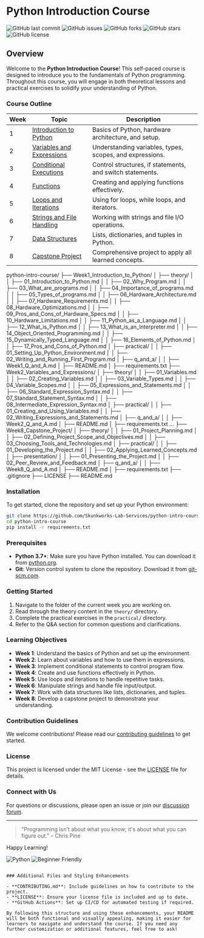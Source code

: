 # Python Introduction Course

![GitHub last commit](https://img.shields.io/github/last-commit/Skunkworks-Lab-Services/python-intro-course)
![GitHub issues](https://img.shields.io/github/issues/Skunkworks-Lab-Services/python-intro-course)
![GitHub forks](https://img.shields.io/github/forks/Skunkworks-Lab-Services/python-intro-course)
![GitHub stars](https://img.shields.io/github/stars/Skunkworks-Lab-Services/python-intro-course)
![GitHub license](https://img.shields.io/github/license/Skunkworks-Lab-Services/python-intro-course)

## Overview

Welcome to the **Python Introduction Course**! This self-paced course is designed to introduce you to the fundamentals of Python programming. Throughout this course, you will engage in both theoretical lessons and practical exercises to solidify your understanding of Python.

### Course Outline

| Week | Topic                              | Description                                               |
|------|------------------------------------|-----------------------------------------------------------|
| 1    | [Introduction to Python](./Week1_Introduction_to_Python/README.md) | Basics of Python, hardware architecture, and setup.        |
| 2    | [Variables and Expressions](./Week2_Variables_and_Expressions/README.md) | Understanding variables, types, scopes, and expressions.   |
| 3    | [Conditional Executions](./Week3_Conditional_Executions/README.md) | Control structures, if statements, and switch statements.  |
| 4    | [Functions](./Week4_Functions/README.md) | Creating and applying functions effectively.               |
| 5    | [Loops and Iterations](./Week5_Loops_and_Iterations/README.md) | Using for loops, while loops, and iterators.               |
| 6    | [Strings and File Handling](./Week6_Strings_and_File_Handling/README.md) | Working with strings and file I/O operations.              |
| 7    | [Data Structures](./Week7_Data_Structures/README.md) | Lists, dictionaries, and tuples in Python.                 |
| 8    | [Capstone Project](./Week8_Capstone_Project/README.md) | Comprehensive project to apply all learned concepts.       |

python-intro-course/
├── Week1_Introduction_to_Python/
│   ├── theory/
│   │   ├── 01_Introduction_to_Python.md
│   │   ├── 02_Why_Program.md
│   │   ├── 03_What_are_programs.md
│   │   ├── 04_Importance_of_programs.md
│   │   ├── 05_Types_of_programs.md
│   │   ├── 06_Hardware_Architecture.md
│   │   ├── 07_Hardware_Requirements.md
│   │   ├── 08_Hardware_Optimizations.md
│   │   ├── 09_Pros_and_Cons_of_Hardware_Specs.md
│   │   ├── 10_Hardware_Limitations.md
│   │   ├── 11_Python_as_a_Language.md
│   │   ├── 12_What_is_Python.md
│   │   ├── 13_What_is_an_Interpreter.md
│   │   ├── 14_Object_Oriented_Programming.md
│   │   ├── 15_Dynamically_Typed_Language.md
│   │   ├── 16_Elements_of_Python.md
│   │   ├── 17_Pros_and_Cons_of_Python.md
│   ├── practical/
│   │   ├── 01_Setting_Up_Python_Environment.md
│   │   ├── 02_Writing_and_Running_First_Program.md
│   ├── q_and_a/
│   │   ├── Week1_Q_and_A.md
│   ├── README.md
│   ├── requirements.txt
├── Week2_Variables_and_Expressions/
│   ├── theory/
│   │   ├── 01_Variables.md
│   │   ├── 02_Creating_Variables.md
│   │   ├── 03_Variable_Types.md
│   │   ├── 04_Variable_Scopes.md
│   │   ├── 05_Expressions_and_Statements.md
│   │   ├── 06_Standard_Expression_Syntax.md
│   │   ├── 07_Standard_Statement_Syntax.md
│   │   ├── 08_Intermediate_Expression_Syntax.md
│   ├── practical/
│   │   ├── 01_Creating_and_Using_Variables.md
│   │   ├── 02_Writing_Expressions_and_Statements.md
│   ├── q_and_a/
│   │   ├── Week2_Q_and_A.md
│   ├── README.md
│   ├── requirements.txt
...
├── Week8_Capstone_Project/
│   ├── theory/
│   │   ├── 01_Project_Planning.md
│   │   ├── 02_Defining_Project_Scope_and_Objectives.md
│   │   ├── 03_Choosing_Tools_and_Technologies.md
│   ├── practical/
│   │   ├── 01_Developing_the_Project.md
│   │   ├── 02_Applying_Learned_Concepts.md
│   ├── presentation/
│   │   ├── 01_Presenting_the_Project.md
│   │   ├── 02_Peer_Review_and_Feedback.md
│   ├── q_and_a/
│   │   ├── Week8_Q_and_A.md
│   ├── README.md
│   ├── requirements.txt
├── .gitignore
├── LICENSE
├── README.md


### Installation

To get started, clone the repository and set up your Python environment:

```bash
git clone https://github.com/Skunkworks-Lab-Services/python-intro-course.git
cd python-intro-course
pip install -r requirements.txt
```

### Prerequisites

- **Python 3.7+**: Make sure you have Python installed. You can download it from [python.org](https://www.python.org/).
- **Git**: Version control system to clone the repository. Download it from [git-scm.com](https://git-scm.com/).

### Getting Started

1. Navigate to the folder of the current week you are working on.
2. Read through the theory content in the `theory/` directory.
3. Complete the practical exercises in the `practical/` directory.
4. Refer to the Q&A section for common questions and clarifications.

### Learning Objectives

- **Week 1**: Understand the basics of Python and set up the environment.
- **Week 2**: Learn about variables and how to use them in expressions.
- **Week 3**: Implement conditional statements to control program flow.
- **Week 4**: Create and use functions effectively in Python.
- **Week 5**: Use loops and iterations to handle repetitive tasks.
- **Week 6**: Manipulate strings and handle file input/output.
- **Week 7**: Work with data structures like lists, dictionaries, and tuples.
- **Week 8**: Develop a capstone project to demonstrate your understanding.

### Contribution Guidelines

We welcome contributions! Please read our [contributing guidelines](CONTRIBUTING.md) to get started.

### License

This project is licensed under the MIT License - see the [LICENSE](LICENSE) file for details.

### Connect with Us

For questions or discussions, please open an issue or join our [discussion forum](https://github.com/Skunkworks-Lab-Services/python-intro-course/discussions).

---

> "Programming isn't about what you know; it's about what you can figure out." – Chris Pine

Happy Learning!

![Python](https://img.shields.io/badge/python-v3.7%2B-blue)
![Beginner Friendly](https://img.shields.io/badge/beginner-friendly-green)
```

### Additional Files and Styling Enhancements

- **CONTRIBUTING.md**: Include guidelines on how to contribute to the project.
- **LICENSE**: Ensure your license file is included and up to date.
- **GitHub Actions**: Set up CI/CD for automated testing if required.

By following this structure and using these enhancements, your README will be both functional and visually appealing, making it easier for learners to navigate and understand the course. If you need any further customization or additional features, feel free to ask!
